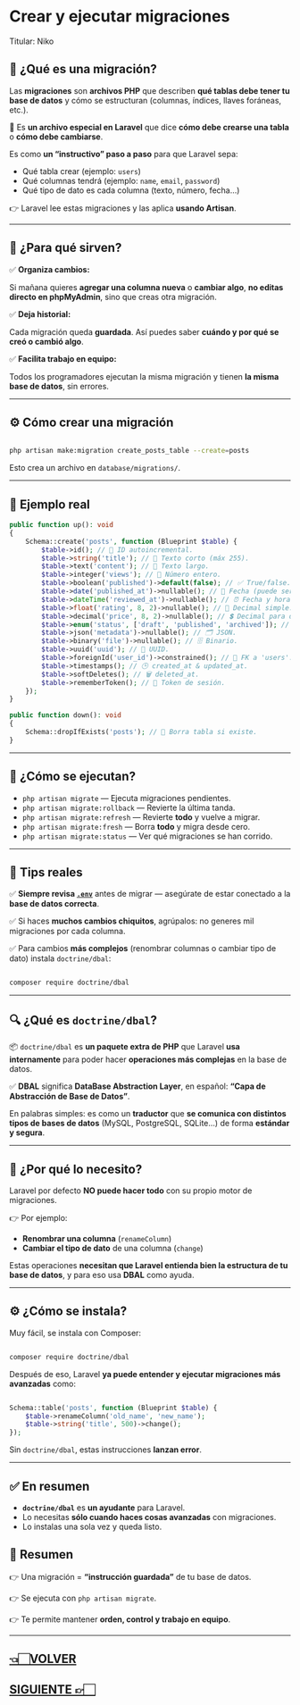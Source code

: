 # Crear y ejecutar migraciones

Titular: Niko

## 🦜 **¿Qué es una migración?**

Las **migraciones** son **archivos PHP** que describen **qué tablas debe tener tu base de datos** y cómo se estructuran (columnas, índices, llaves foráneas, etc.).

🔑 Es **un archivo especial en Laravel** que dice **cómo debe crearse una tabla** o **cómo debe cambiarse**.

Es como **un “instructivo” paso a paso** para que Laravel sepa:

- Qué tabla crear (ejemplo: `users`)
- Qué columnas tendrá (ejemplo: `name`, `email`, `password`)
- Qué tipo de dato es cada columna (texto, número, fecha…)

👉 Laravel lee estas migraciones y las aplica **usando Artisan**.

---

## 🧱 **¿Para qué sirven?**

✅ **Organiza cambios:**

Si mañana quieres **agregar una columna nueva** o **cambiar algo**, **no editas directo en phpMyAdmin**, sino que creas otra migración.

✅ **Deja historial:**

Cada migración queda **guardada**. Así puedes saber **cuándo y por qué se creó o cambió algo**.

✅ **Facilita trabajo en equipo:**

Todos los programadores ejecutan la misma migración y tienen **la misma base de datos**, sin errores.

---

## ⚙️ **Cómo crear una migración**

```bash

php artisan make:migration create_posts_table --create=posts

```

Esto crea un archivo en `database/migrations/`.

---

## 🧩 **Ejemplo real**

```php
public function up(): void
{
    Schema::create('posts', function (Blueprint $table) {
        $table->id(); // 🔑 ID autoincremental.
        $table->string('title'); // 📌 Texto corto (máx 255).
        $table->text('content'); // 📜 Texto largo.
        $table->integer('views'); // 🔢 Número entero.
        $table->boolean('published')->default(false); // ✅ True/false.
        $table->date('published_at')->nullable(); // 📅 Fecha (puede ser nulo).
        $table->dateTime('reviewed_at')->nullable(); // ⏰ Fecha y hora.
        $table->float('rating', 8, 2)->nullable(); // 📏 Decimal simple.
        $table->decimal('price', 8, 2)->nullable(); // 💲 Decimal para dinero.
        $table->enum('status', ['draft', 'published', 'archived']); // 🎚️ Opciones limitadas.
        $table->json('metadata')->nullable(); // 🗂️ JSON.
        $table->binary('file')->nullable(); // 🗄️ Binario.
        $table->uuid('uuid'); // 🔐 UUID.
        $table->foreignId('user_id')->constrained(); // 🔗 FK a 'users'.
        $table->timestamps(); // 🕒 created_at & updated_at.
        $table->softDeletes(); // 🗑️ deleted_at.
        $table->rememberToken(); // 🔑 Token de sesión.
    });
}

public function down(): void
{
    Schema::dropIfExists('posts'); // 🚫 Borra tabla si existe.
}

```

---

## 🔄 **¿Cómo se ejecutan?**

- `php artisan migrate` — Ejecuta migraciones pendientes.
- `php artisan migrate:rollback` — Revierte la última tanda.
- `php artisan migrate:refresh` — Revierte **todo** y vuelve a migrar.
- `php artisan migrate:fresh` — Borra **todo** y migra desde cero.
- `php artisan migrate:status` — Ver qué migraciones se han corrido.

---

## 🔑 **Tips reales**

✅ **Siempre revisa [`.env`](3.%20Instalación%20Paso%20a%20Paso.md)** antes de migrar — asegúrate de estar conectado a la **base de datos correcta**.

✅ Si haces **muchos cambios chiquitos**, agrúpalos: no generes mil migraciones por cada columna.

✅ Para cambios **más complejos** (renombrar columnas o cambiar tipo de dato) instala `doctrine/dbal`:

```bash

composer require doctrine/dbal

```

---

## 🔍 **¿Qué es `doctrine/dbal`?**

📦 `doctrine/dbal` es **un paquete extra de PHP** que Laravel **usa internamente** para poder hacer **operaciones más complejas** en la base de datos.

✅ **DBAL** significa **DataBase Abstraction Layer**, en español: **“Capa de Abstracción de Base de Datos”**.

En palabras simples: es como un **traductor** que **se comunica con distintos tipos de bases de datos** (MySQL, PostgreSQL, SQLite...) de forma **estándar y segura**.

---

## 🧩 **¿Por qué lo necesito?**

Laravel por defecto **NO puede hacer todo** con su propio motor de migraciones.

👉 Por ejemplo:

- **Renombrar una columna** (`renameColumn`)
- **Cambiar el tipo de dato** de una columna (`change`)

Estas operaciones **necesitan que Laravel entienda bien la estructura de tu base de datos**, y para eso usa **DBAL** como ayuda.

---

## ⚙️ **¿Cómo se instala?**

Muy fácil, se instala con Composer:

```bash

composer require doctrine/dbal

```

Después de eso, Laravel **ya puede entender y ejecutar migraciones más avanzadas** como:

```php

Schema::table('posts', function (Blueprint $table) {
    $table->renameColumn('old_name', 'new_name');
    $table->string('title', 500)->change();
});

```

Sin `doctrine/dbal`, estas instrucciones **lanzan error**.

---

## ✅ **En resumen**

- **`doctrine/dbal`** es **un ayudante** para Laravel.
- Lo necesitas **sólo cuando haces cosas avanzadas** con migraciones.
- Lo instalas una sola vez y queda listo.

## 🎉 **Resumen**

👉 Una migración = **“instrucción guardada”** de tu base de datos.

👉 Se ejecuta con `php artisan migrate`.

👉 Te permite mantener **orden, control y trabajo en equipo**.

---

## [👈🏻VOLVER](Conexión%20a%20MySQL%20phpMyAdmin.md)

## [SIGUIENTE 👉🏻](Editar%20tablas%20existentes.md)